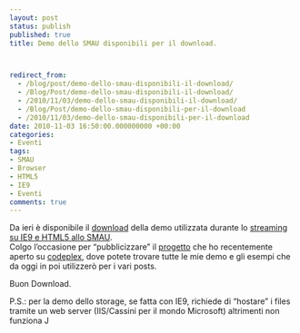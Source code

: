 ```yaml
---
layout: post
status: publish
published: true
title: Demo dello SMAU disponibili per il download.



redirect_from: 
  - /blog/post/demo-dello-smau-disponibili-il-download/
  - /Blog/Post/demo-dello-smau-disponibili-il-download/
  - /2010/11/03/demo-dello-smau-disponibili-il-download/
  - /Blog/Post/demo-dello-smau-disponibili-per-il-download
  - /2010/11/03/demo-dello-smau-disponibili-per-il-download
date: 2010-11-03 16:50:00.000000000 +00:00
categories:
- Eventi
tags:
- SMAU
- Browser
- HTML5
- IE9
- Eventi
comments: true
---
```

<p>Da ieri è disponibile il <a title="IE9+HTML5 Demo" href="http://imperugo.codeplex.com/releases/view/54999" rel="nofollow" target="_blank">download</a> della demo utilizzata durante lo <a title="IE9 e HTML5 Streaming" href="http://tostring.it/blog/post/ie9-html5-live-streaming/" rel="nofollow" target="_blank">streaming su IE9 e HTML5 allo SMAU</a>.    <br />Colgo l’occasione per “pubblicizzare” il <a title="imperugo&#39;s samples" href="http://imperugo.codeplex.com/" rel="nofollow" target="_blank">progetto</a> che ho recentemente aperto su <a title="Codeplex" href="http://www.codeplex.com" rel="nofollow" target="_blank">codeplex</a>, dove potete trovare tutte le mie demo e gli esempi che da oggi in poi utilizzerò per i vari posts.</p>  <p>Buon Download.</p>  <p>P.S.: per la demo dello storage, se fatta con IE9, richiede di “hostare” i files tramite un web server (IIS/Cassini per il mondo Microsoft) altrimenti non funziona J</p>
